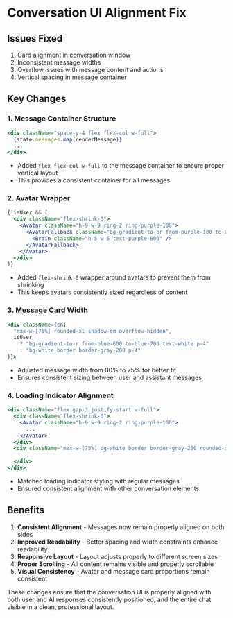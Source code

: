 # Conversation UI Alignment Fix

## Issues Fixed
1. Card alignment in conversation window
2. Inconsistent message widths
3. Overflow issues with message content and actions
4. Vertical spacing in message container

## Key Changes

### 1. Message Container Structure
```jsx
<div className="space-y-4 flex flex-col w-full">
  {state.messages.map(renderMessage)}
  ...
</div>
```
- Added `flex flex-col w-full` to the message container to ensure proper vertical layout
- This provides a consistent container for all messages

### 2. Avatar Wrapper
```jsx
{!isUser && (
  <div className="flex-shrink-0">
    <Avatar className="h-9 w-9 ring-2 ring-purple-100">
      <AvatarFallback className="bg-gradient-to-br from-purple-100 to-blue-100">
        <Brain className="h-5 w-5 text-purple-600" />
      </AvatarFallback>
    </Avatar>
  </div>
)}
```
- Added `flex-shrink-0` wrapper around avatars to prevent them from shrinking
- This keeps avatars consistently sized regardless of content

### 3. Message Card Width
```jsx
<div className={cn(
  "max-w-[75%] rounded-xl shadow-sm overflow-hidden",
  isUser 
    ? "bg-gradient-to-r from-blue-600 to-blue-700 text-white p-4" 
    : "bg-white border border-gray-200 p-4"
)}>
```
- Adjusted message width from 80% to 75% for better fit
- Ensures consistent sizing between user and assistant messages

### 4. Loading Indicator Alignment
```jsx
<div className="flex gap-3 justify-start w-full">
  <div className="flex-shrink-0">
    <Avatar className="h-9 w-9 ring-2 ring-purple-100">
      ...
    </Avatar>
  </div>
  <div className="max-w-[75%] bg-white border border-gray-200 rounded-xl p-4 shadow-sm">
    ...
  </div>
</div>
```
- Matched loading indicator styling with regular messages
- Ensured consistent alignment with other conversation elements

## Benefits
1. **Consistent Alignment** - Messages now remain properly aligned on both sides
2. **Improved Readability** - Better spacing and width constraints enhance readability
3. **Responsive Layout** - Layout adjusts properly to different screen sizes
4. **Proper Scrolling** - All content remains visible and properly scrollable
5. **Visual Consistency** - Avatar and message card proportions remain consistent

These changes ensure that the conversation UI is properly aligned with both user and AI responses consistently positioned, and the entire chat visible in a clean, professional layout.